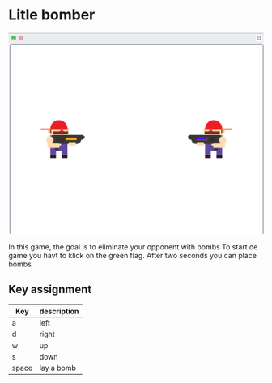 # Litle bomber

![](preview.png)

In this game, the goal is to eliminate your opponent with bombs
To start de game you havt to klick on the green flag.
After two seconds you can place bombs 

## Key assignment

| Key | description |
| --- | --- |
| a | left
| d | right
| w | up
| s | down
| space | lay a bomb
